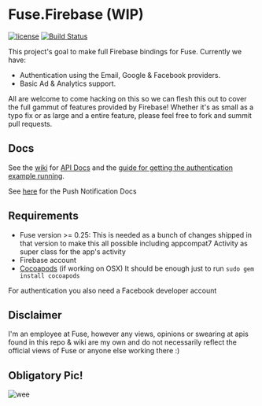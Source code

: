 # Fuse.Firebase (WIP)
[![license](https://img.shields.io/github/license/cbaggers/Fuse.Firebase.svg?maxAge=2592000)](https://github.com/cbaggers/Fuse.Firebase/blob/master/LICENSE)
[![Build Status](https://travis-ci.org/cbaggers/Fuse.Firebase.svg?branch=master)](https://travis-ci.org/cbaggers/Fuse.Firebase)

This project's goal to make full Firebase bindings for Fuse. Currently we have:

- Authentication using the Email, Google & Facebook providers.
- Basic Ad & Analytics support.

All are welcome to come hacking on this so we can flesh this out to cover the full gammut of features provided by Firebase! Whether it's as small as a typo fix or as large and a entire feature, please feel free to fork and summit pull requests.

## Docs

See the [wiki](https://github.com/cbaggers/Fuse.Firebase/wiki) for [API Docs](https://github.com/cbaggers/Fuse.Firebase/wiki/Javascript-API) and the [guide for getting the authentication example running](https://github.com/cbaggers/Fuse.Firebase/wiki/Getting-up-and-running-with-the-Example-Project).

See [here](src/Firebase.Notifications.Android/Docs/Guide.md) for the Push Notification Docs

## Requirements

- Fuse version >= 0.25: This is needed as a bunch of changes shipped in that version to make this all possible including appcompat7 Activity as super class for the app's activity
- Firebase account
- [Cocoapods](https://cocoapods.org/) (if working on OSX) It should be enough just to run `sudo gem install cocoapods`

For authentication you also need a Facebook developer account

## Disclaimer

I'm an employee at Fuse, however any views, opinions or swearing at apis found in this repo & wiki are my own and do not necessarily reflect the official views of Fuse or anyone else working there :)

## Obligatory Pic!

![wee](https://github.com/cbaggers/Fuse.Firebase/blob/master/docs/app.jpeg)
